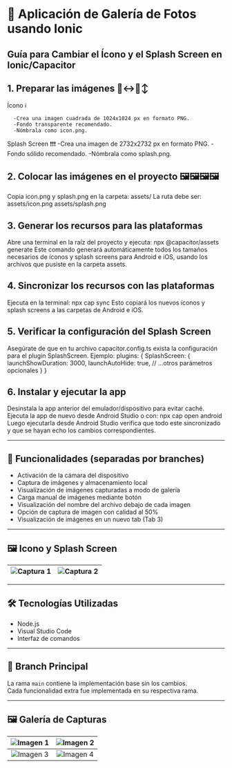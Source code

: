 # 📸 Aplicación de Galería de Fotos usando Ionic

## Guía para Cambiar el Ícono y el Splash Screen en Ionic/Capacitor
## 1. Preparar las imágenes 🙂‍↔️🙂‍↕️
   Ícono ℹ️

      -Crea una imagen cuadrada de 1024x1024 px en formato PNG.
      -Fondo transparente recomendado.
      -Nómbrala como icon.png.
   Splash Screen ❗❗❗
      -Crea una imagen de 2732x2732 px en formato PNG.
      -Fondo sólido recomendado.
      -Nómbrala como splash.png.
   
## 2. Colocar las imágenes en el proyecto 🖼️🖼️🖼️🖼️
   Copia icon.png y splash.png en la carpeta:
     assets/
   La ruta debe ser:
        assets/icon.png
        assets/splash.png
   
## 3. Generar los recursos para las plataformas
   Abre una terminal en la raíz del proyecto y ejecuta:
   npx @capacitor/assets generate
   Este comando generará automáticamente todos los tamaños necesarios de íconos y splash screens para Android e iOS, usando los archivos que pusiste en la carpeta assets.

## 4. Sincronizar los recursos con las plataformas
  Ejecuta en la terminal:
  npx cap sync
  Esto copiará los nuevos íconos y splash screens a las carpetas de Android e iOS.
  
## 5. Verificar la configuración del Splash Screen
  Asegúrate de que en tu archivo capacitor.config.ts exista la configuración para el plugin SplashScreen. 
  Ejemplo:
  plugins: {
  SplashScreen: {
    launchShowDuration: 3000,
    launchAutoHide: true,
    // ...otros parámetros opcionales
  }
}

## 6. Instalar y ejecutar la app
  Desinstala la app anterior del emulador/dispositivo para evitar caché.
  Ejecuta la app de nuevo desde Android Studio o con:
  npx cap open android
  Luego ejecutarla desde Android Studio verifica que todo este sincronizado y que se hayan echo los cambios correspondientes.
  


---

## 🚀 Funcionalidades (separadas por branches)

- Activación de la cámara del dispositivo  
- Captura de imágenes y almacenamiento local  
- Visualización de imágenes capturadas a modo de galería  
- Carga manual de imágenes mediante botón  
- Visualización del nombre del archivo debajo de cada imagen  
- Opción de captura de imagen con calidad al 50%  
- Visualización de imágenes en un nuevo tab (Tab 3)  

---

## 🖼️ Icono y Splash Screen

| ![Captura 1](https://github.com/user-attachments/assets/16c3f9b8-b5ca-4437-a243-285582f99aa5) | ![Captura 2](https://github.com/user-attachments/assets/d0e50eae-8649-46b9-9f33-17ea8e3deb0a) |
|:--:|:--:|

---

## 🛠️ Tecnologías Utilizadas

- Node.js  
- Visual Studio Code  
- Interfaz de comandos  

---

## 🌱 Branch Principal

La rama `main` contiene la implementación base sin los cambios.  
Cada funcionalidad extra fue implementada en su respectiva rama.

---

## 🖼️ Galería de Capturas

| ![Imagen 1](https://github.com/user-attachments/assets/1fda43be-2040-4def-b2ca-b55cb5c040ee) | ![Imagen 2](https://github.com/user-attachments/assets/959de9bd-7dd8-4da2-9dfc-73b15cf6a256) |
|:--:|:--:|
| ![Imagen 3](https://github.com/user-attachments/assets/95e3faca-14ff-47d2-96bc-bb58f1b1a5c2) | ![Imagen 4](https://github.com/user-attachments/assets/84699e27-8a25-4ad4-ac53-8ad3c711ef43) |




